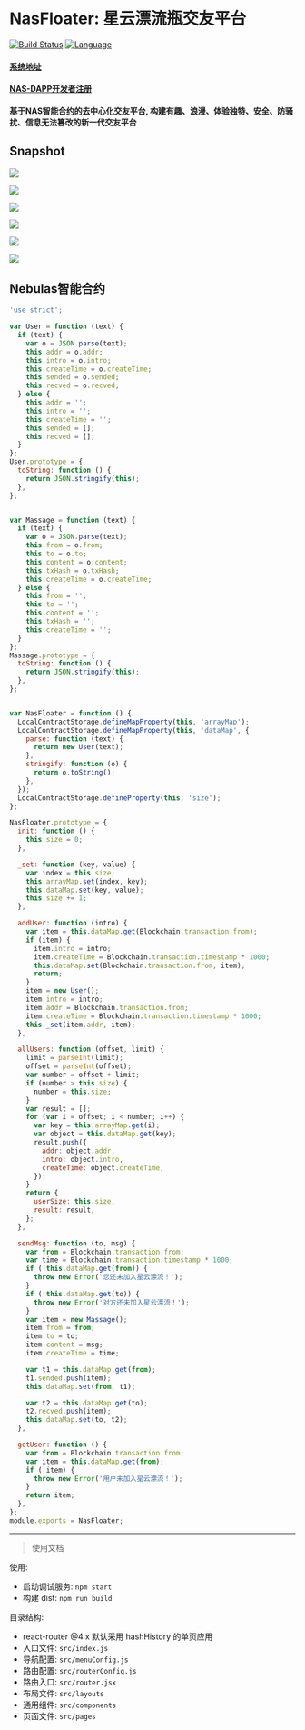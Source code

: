 # NasFloater: 星云漂流瓶交友平台


[![Build Status](https://travis-ci.org/kun368/NasFloater.svg?branch=master)](https://travis-ci.org/kun368/NasFloater)
[![Language](https://img.shields.io/badge/language-javascript-blue.svg)](https://github.com/kun368/NasFloater)

#### [系统地址](http://floater.zzkun.com)

#### [NAS-DAPP开发者注册](https://incentive.nebulas.io/cn/signup.html?invite=OILxo)

**基于NAS智能合约的去中心化交友平台, 构建有趣、浪漫、体验独特、安全、防骚扰、信息无法篡改的新一代交友平台**

## Snapshot

![](http://zzkun-tuchuang.oss-cn-hangzhou.aliyuncs.com/18-5-14/6886699.jpg)

![](http://zzkun-tuchuang.oss-cn-hangzhou.aliyuncs.com/18-5-14/20724171.jpg)

![](http://zzkun-tuchuang.oss-cn-hangzhou.aliyuncs.com/18-5-14/87385329.jpg)

![](http://zzkun-tuchuang.oss-cn-hangzhou.aliyuncs.com/18-5-14/21991285.jpg)

![](http://zzkun-tuchuang.oss-cn-hangzhou.aliyuncs.com/18-5-14/12156569.jpg)

![](http://zzkun-tuchuang.oss-cn-hangzhou.aliyuncs.com/18-5-14/44719508.jpg)

## Nebulas智能合约

```javascript
'use strict';

var User = function (text) {
  if (text) {
    var o = JSON.parse(text);
    this.addr = o.addr;
    this.intro = o.intro;
    this.createTime = o.createTime;
    this.sended = o.sended;
    this.recved = o.recved;
  } else {
    this.addr = '';
    this.intro = '';
    this.createTime = '';
    this.sended = [];
    this.recved = [];
  }
};
User.prototype = {
  toString: function () {
    return JSON.stringify(this);
  },
};


var Massage = function (text) {
  if (text) {
    var o = JSON.parse(text);
    this.from = o.from;
    this.to = o.to;
    this.content = o.content;
    this.txHash = o.txHash;
    this.createTime = o.createTime;
  } else {
    this.from = '';
    this.to = '';
    this.content = '';
    this.txHash = '';
    this.createTime = '';
  }
};
Massage.prototype = {
  toString: function () {
    return JSON.stringify(this);
  },
};


var NasFloater = function () {
  LocalContractStorage.defineMapProperty(this, 'arrayMap');
  LocalContractStorage.defineMapProperty(this, 'dataMap', {
    parse: function (text) {
      return new User(text);
    },
    stringify: function (o) {
      return o.toString();
    },
  });
  LocalContractStorage.defineProperty(this, 'size');
};

NasFloater.prototype = {
  init: function () {
    this.size = 0;
  },

  _set: function (key, value) {
    var index = this.size;
    this.arrayMap.set(index, key);
    this.dataMap.set(key, value);
    this.size += 1;
  },

  addUser: function (intro) {
    var item = this.dataMap.get(Blockchain.transaction.from);
    if (item) {
      item.intro = intro;
      item.createTime = Blockchain.transaction.timestamp * 1000;
      this.dataMap.set(Blockchain.transaction.from, item);
      return;
    }
    item = new User();
    item.intro = intro;
    item.addr = Blockchain.transaction.from;
    item.createTime = Blockchain.transaction.timestamp * 1000;
    this._set(item.addr, item);
  },

  allUsers: function (offset, limit) {
    limit = parseInt(limit);
    offset = parseInt(offset);
    var number = offset + limit;
    if (number > this.size) {
      number = this.size;
    }
    var result = [];
    for (var i = offset; i < number; i++) {
      var key = this.arrayMap.get(i);
      var object = this.dataMap.get(key);
      result.push({
        addr: object.addr,
        intro: object.intro,
        createTime: object.createTime,
      });
    }
    return {
      userSize: this.size,
      result: result,
    };
  },

  sendMsg: function (to, msg) {
    var from = Blockchain.transaction.from;
    var time = Blockchain.transaction.timestamp * 1000;
    if (!this.dataMap.get(from)) {
      throw new Error('您还未加入星云漂流！');
    }
    if (!this.dataMap.get(to)) {
      throw new Error('对方还未加入星云漂流！');
    }
    var item = new Massage();
    item.from = from;
    item.to = to;
    item.content = msg;
    item.createTime = time;

    var t1 = this.dataMap.get(from);
    t1.sended.push(item);
    this.dataMap.set(from, t1);

    var t2 = this.dataMap.get(to);
    t2.recved.push(item);
    this.dataMap.set(to, t2);
  },

  getUser: function () {
    var from = Blockchain.transaction.from;
    var item = this.dataMap.get(from);
    if (!item) {
      throw new Error('用户未加入星云漂流！');
    }
    return item;
  },
};
module.exports = NasFloater;

```

---

> 使用文档

使用:

* 启动调试服务: `npm start`
* 构建 dist: `npm run build`

目录结构:

* react-router @4.x 默认采用 hashHistory 的单页应用
* 入口文件: `src/index.js`
* 导航配置: `src/menuConfig.js`
* 路由配置: `src/routerConfig.js`
* 路由入口: `src/router.jsx`
* 布局文件: `src/layouts`
* 通用组件: `src/components`
* 页面文件: `src/pages`
